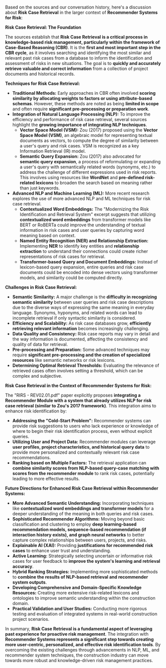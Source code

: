 Based on the sources and our conversation history, here's a discussion about **Risk Case Retrieval** in the larger context of **Recommender Systems for Risk**:

**Risk Case Retrieval: The Foundation**

The sources establish that **Risk Case Retrieval is a critical process in knowledge-based risk management, particularly within the framework of Case-Based Reasoning (CBR)**. It is the **first and most important step in the CBR cycle**, as it involves searching and identifying the most similar and relevant past risk cases from a database to inform the identification and assessment of risks in new situations. The goal is to **quickly and accurately retrieve valuable and correct information** from a collection of project documents and historical records.

**Techniques for Risk Case Retrieval:**

* **Traditional Methods:** Early approaches in CBR often involved **scoring similarity by allocating weights to factors or using attribute-based schemas**. However, these methods are noted as being **limited in scope** and often require **significant pre-processing or preparation work**.
* **Integration of Natural Language Processing (NLP):** To improve the efficiency and performance of risk case retrieval, several sources highlight the **growing importance of integrating NLP techniques**.
  * **Vector Space Model (VSM):** Zou (2017) proposed using the **Vector Space Model (VSM)**, an algebraic model for representing textual documents as vectors, to compute the degree of similarity between a user's query and risk cases. VSM is recognized as a key Information Retrieval (IR) model.
  * **Semantic Query Expansion:** Zou (2017) also advocated for **semantic query expansion**, a process of reformulating or expanding a user's query with semantically related words (synonyms, etc.) to address the challenge of different expressions used in risk reports. This involves using resources like **WordNet** and **pre-defined risk-related lexicons** to broaden the search based on meaning rather than just keywords.
* **Advanced NLP and Machine Learning (ML):** More recent research explores the use of more advanced NLP and ML techniques for risk case retrieval.
  * **Contextualized Word Embeddings:** The "Modernizing the Risk Identification and Retrieval System" excerpt suggests that utilizing **contextualized word embeddings** from transformer models like BERT or RoBERTa could improve the understanding of textual information in risk cases and user queries by capturing word meaning based on context.
  * **Named Entity Recognition (NER) and Relationship Extraction:** Implementing **NER** to identify key entities and **relationship extraction** to understand their connections could create richer representations of risk cases for retrieval.
  * **Transformer-based Query and Document Embeddings:** Instead of lexicon-based query expansion, entire queries and risk case documents could be encoded into dense vectors using transformer models, and similarity could be computed directly.

**Challenges in Risk Case Retrieval:**

* **Semantic Similarity:** A major challenge is the **difficulty in recognizing semantic similarity** between user queries and risk case descriptions due to the diverse ways of expressing the same meaning in everyday language. Synonyms, hyponyms, and related words can lead to incomplete retrieval if only syntactic similarity is considered.
* **Efficiency and Scalability:** As risk case databases grow, **efficiently retrieving relevant information** becomes increasingly challenging.
* **Data Quality and Consistency:** Risk case reports may vary in detail and the way information is documented, affecting the consistency and quality of data for retrieval.
* **Pre-processing and Preparation:** Some advanced techniques may require **significant pre-processing and the creation of specialized resources** like semantic networks or risk lexicons.
* **Determining Optimal Retrieval Thresholds:** Evaluating the relevance of retrieved cases often involves setting a threshold, which can be complex and subjective.

**Risk Case Retrieval in the Context of Recommender Systems for Risk:**

The "RIRS - REV02.01.pdf" paper explicitly proposes **integrating a Recommender Module with a system that already utilizes NLP for risk case retrieval (similar to Zou's 2017 framework)**. This integration aims to enhance risk identification by:

* **Addressing the "Cold-Start Problem":** Recommender systems can provide risk suggestions to users who lack experience or knowledge of where to begin their risk identification process, even without explicit queries.
* **Utilizing User and Project Data:** Recommender modules can leverage **user profiles, project characteristics, and historical query data** to provide more personalized and contextually relevant risk case recommendations.
* **Ranking based on Multiple Factors:** The retrieval application can **combine similarity scores from NLP-based query-case matching with scores from the recommender module** to rank risk cases, potentially leading to more effective results.

**Future Directions for Enhanced Risk Case Retrieval within Recommender Systems:**

* **More Advanced Semantic Understanding:** Incorporating techniques like **contextualized word embeddings and transformer models** for a deeper understanding of the meaning in both queries and risk cases.
* **Sophisticated Recommender Algorithms:** Moving beyond basic classification and clustering to employ **deep learning-based recommendation models, sequence-based recommendation (if interaction history exists), and graph neural networks** to better capture complex relationships between users, projects, and risks.
* **Explainable AI (XAI):** Providing **justifications for recommended risk cases** to enhance user trust and understanding.
* **Active Learning:** Strategically selecting uncertain or informative risk cases for user feedback to **improve the system's learning and retrieval accuracy**.
* **Hybrid Ranking Strategies:** Implementing more sophisticated methods to **combine the results of NLP-based retrieval and recommender system outputs**.
* **Developing Comprehensive and Domain-Specific Knowledge Resources:** Creating more extensive risk-related lexicons and ontologies to improve semantic understanding within the construction domain.
* **Practical Validation and User Studies:** Conducting more rigorous testing and evaluation of integrated systems in real-world construction project scenarios.

In summary, **Risk Case Retrieval is a fundamental aspect of leveraging past experience for proactive risk management**. The integration with **Recommender Systems represents a significant step towards creating more user-centric, personalized, and effective risk identification tools**. By overcoming the existing challenges through advancements in NLP, ML, and recommender system techniques, the construction industry can move towards more robust and knowledge-driven risk management practices.
